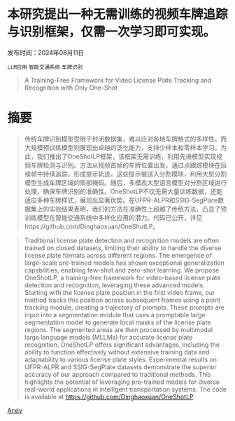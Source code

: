 # 本研究提出一种无需训练的视频车牌追踪与识别框架，仅需一次学习即可实现。

发布时间：2024年08月11日

`LLM应用` `智能交通系统` `车牌识别`

> A Training-Free Framework for Video License Plate Tracking and Recognition with Only One-Shot

# 摘要

> 传统车牌识别模型受限于封闭数据集，难以应对各地车牌格式的多样性。而大规模预训练模型则展现出卓越的泛化能力，支持少样本和零样本学习。为此，我们推出了OneShotLP框架，该框架无需训练，利用先进模型实现视频车牌检测与识别。方法从视频首帧的车牌位置出发，通过点跟踪模块在后续帧中持续追踪，形成提示轨迹。这些提示被送入分割模块，利用大型分割模型生成车牌区域的局部掩码。随后，多模态大型语言模型对分割区域进行处理，确保车牌识别的准确性。OneShotLP不仅无需大量训练数据，还能适应多种车牌样式，展现出显著优势。在UFPR-ALPR和SSIG-SegPlate数据集上的实验结果表明，我们的方法在准确性上超越了传统方法，凸显了预训练模型在智能交通系统中多样化应用的潜力。代码已公开，详见https://github.com/Dinghaoxuan/OneShotLP。

> Traditional license plate detection and recognition models are often trained on closed datasets, limiting their ability to handle the diverse license plate formats across different regions. The emergence of large-scale pre-trained models has shown exceptional generalization capabilities, enabling few-shot and zero-shot learning. We propose OneShotLP, a training-free framework for video-based license plate detection and recognition, leveraging these advanced models. Starting with the license plate position in the first video frame, our method tracks this position across subsequent frames using a point tracking module, creating a trajectory of prompts. These prompts are input into a segmentation module that uses a promptable large segmentation model to generate local masks of the license plate regions. The segmented areas are then processed by multimodal large language models (MLLMs) for accurate license plate recognition. OneShotLP offers significant advantages, including the ability to function effectively without extensive training data and adaptability to various license plate styles. Experimental results on UFPR-ALPR and SSIG-SegPlate datasets demonstrate the superior accuracy of our approach compared to traditional methods. This highlights the potential of leveraging pre-trained models for diverse real-world applications in intelligent transportation systems. The code is available at https://github.com/Dinghaoxuan/OneShotLP.

[Arxiv](https://arxiv.org/abs/2408.05729)
